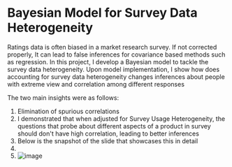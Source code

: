 # Bayesian Model for Survey Data Heterogeneity
 Ratings data is often biased in a market research survey. If not corrected properly, It can lead to false inferences for covariance based methods such as regression. In this project, I develop a Bayesian model to tackle the survey data heterogeneity. Upon model implementation, I show how does accounting for survey data heterogeneity changes inferences about people with extreme view and correlation among different responses

The two main insights were as follows:
1. Elimination of spurious correlations
2.  I demonstrated that when adjusted for Survey Usage Heterogeneity, the questions that probe about different aspects of a product in survey should don't have high correlation, leading to better inferences
3.  Below is the snapshot of the slide that showcases this in detail
4.   
5. ![image](https://user-images.githubusercontent.com/87246714/142694668-65b8e347-2e31-4351-9e66-2294800fe1ec.png)

